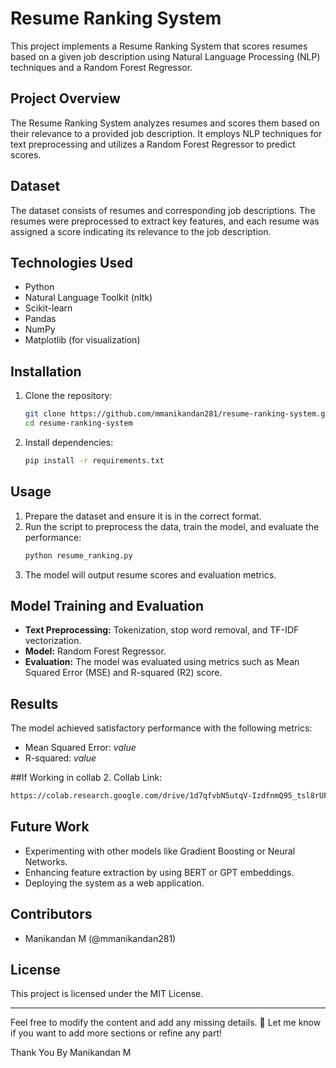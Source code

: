 # Resume Ranking System

This project implements a Resume Ranking System that scores resumes based on a given job description using Natural Language Processing (NLP) techniques and a Random Forest Regressor.

## Project Overview

The Resume Ranking System analyzes resumes and scores them based on their relevance to a provided job description. It employs NLP techniques for text preprocessing and utilizes a Random Forest Regressor to predict scores.

## Dataset

The dataset consists of resumes and corresponding job descriptions. The resumes were preprocessed to extract key features, and each resume was assigned a score indicating its relevance to the job description.

## Technologies Used

- Python
- Natural Language Toolkit (nltk)
- Scikit-learn
- Pandas
- NumPy
- Matplotlib (for visualization)

## Installation

1. Clone the repository:
   ```bash
   git clone https://github.com/mmanikandan281/resume-ranking-system.git
   cd resume-ranking-system
   ```
2. Install dependencies:
   ```bash
   pip install -r requirements.txt
   ```

## Usage

1. Prepare the dataset and ensure it is in the correct format.
2. Run the script to preprocess the data, train the model, and evaluate the performance:
   ```bash
   python resume_ranking.py
   ```
3. The model will output resume scores and evaluation metrics.

## Model Training and Evaluation

- **Text Preprocessing:** Tokenization, stop word removal, and TF-IDF vectorization.
- **Model:** Random Forest Regressor.
- **Evaluation:** The model was evaluated using metrics such as Mean Squared Error (MSE) and R-squared (R2) score.

## Results

The model achieved satisfactory performance with the following metrics:

- Mean Squared Error: *value*
- R-squared: *value*

##If Working in collab
2. Collab Link:
   ```bash
   https://colab.research.google.com/drive/1d7qfvbN5utqV-IzdfnmQ95_tsl8rUF28?usp=sharing
   ```
## Future Work

- Experimenting with other models like Gradient Boosting or Neural Networks.
- Enhancing feature extraction by using BERT or GPT embeddings.
- Deploying the system as a web application.

## Contributors

- Manikandan M (@mmanikandan281)

## License

This project is licensed under the MIT License.

---

Feel free to modify the content and add any missing details. 🚀 Let me know if you want to add more sections or refine any part!

Thank You By Manikandan M
